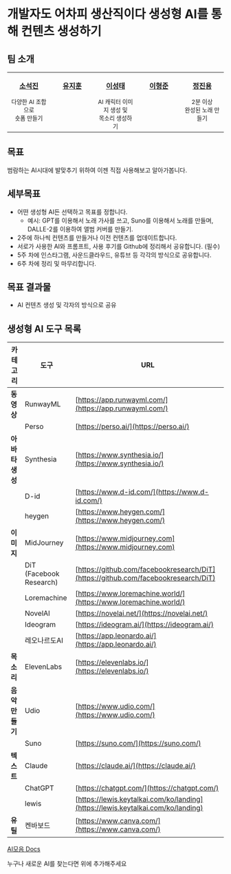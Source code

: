 # 개발자도 어차피 생산직이다 생성형 AI를 통해 컨텐츠 생성하기

## 팀 소개

<table width="100%" align="center">
  <tr>
    <td align="center" valign="top" width="20%"><a href="https://github.com/seokzin"><img src="https://avatars.githubusercontent.com/u/43740455?v=4" alt=""/><br /><p><b>소석진</b></p></a><small>다양한 AI 조합으로<br /> 숏폼 만들기</small></td>
    <td align="center" valign="top" width="20%"><a href="https://github.com/YOUJI2"><img src="https://avatars.githubusercontent.com/u/43923432?v=4" alt=""/><br /><p><b>유지훈</b></p></a><small></small></td>
    <td align="center" valign="top" width="20%"><a href="https://github.com/stae1102"><img src="https://avatars.githubusercontent.com/u/83271772?v=4" alt=""/><br /><p><b>이성태</b></p></a><small>AI 캐릭터 이미지 생성 및<br />목소리 생성하기</small></td>
    <td align="center" valign="top" width="20%"><a href="https://github.com/leeceo97"><img src="https://avatars.githubusercontent.com/u/63772619?v=4" alt=""/><br /><p><b>이형준</b></p></a><small></small></td>
    <td align="center" valign="top" width="20%"><a href="https://github.com/JeongJinyong"><img src="https://avatars.githubusercontent.com/u/23720035?v=4" alt=""/><br /><p><b>정진용</b></p></a><small>2분 이상<br/>완성된 노래 만들기</small></td>
  </tr>
</table>

## 목표

범람하는 AI시대에 발맞추기 위하여 이젠 직접 사용해보고 알아가봅니다.

## 세부목표

- 어떤 생성형 AI든 선택하고 목표를 정합니다.
  - 예시: GPT를 이용해서 노래 가사를 쓰고, Suno를 이용해서 노래를 만들며, DALLE-2를 이용하여 앨범 커버를 만들기.
- 2주에 하나씩 컨텐츠를 만들거나 이전 컨텐츠를 업데이트합니다.
- 서로가 사용한 AI와 프롬프트, 사용 후기를 Github에 정리해서 공유합니다. (필수)
- 5주 차에 인스타그램, 사운드클라우드, 유튜브 등 각각의 방식으로 공유합니다.
- 6주 차에 정리 및 마무리합니다.

## 목표 결과물
- AI 컨텐츠 생성 및 각자의 방식으로 공유

## 생성형 AI 도구 목록

| 카테고리 | 도구 | URL |
| --- | --- | --- |
| **동영상** | RunwayML | [https://app.runwayml.com/](https://app.runwayml.com/) |
|  | Perso | [https://perso.ai/](https://perso.ai/) |
| **아바타 생성** | Synthesia | [https://www.synthesia.io/](https://www.synthesia.io/) |
|  | D-id | [https://www.d-id.com/](https://www.d-id.com/) |
|  | heygen | [https://www.heygen.com/](https://www.heygen.com/) |
| **이미지** | MidJourney | [https://www.midjourney.com](https://www.midjourney.com) |
|  | DiT (Facebook Research) | [https://github.com/facebookresearch/DiT](https://github.com/facebookresearch/DiT) |
|  | Loremachine | [https://www.loremachine.world/](https://www.loremachine.world/) |
|  | NovelAI | [https://novelai.net/](https://novelai.net/) |
|  | Ideogram | [https://ideogram.ai/](https://ideogram.ai/) |
|  | 레오나르도AI | [https://app.leonardo.ai/](https://app.leonardo.ai/) |
| **목소리** | ElevenLabs | [https://elevenlabs.io/](https://elevenlabs.io/) |
| **음악 만들기** | Udio | [https://www.udio.com/](https://www.udio.com/) |
|  | Suno | [https://suno.com/](https://suno.com/) |
| **텍스트** | Claude | [https://claude.ai/](https://claude.ai/) |
|  | ChatGPT | [https://chatgpt.com/](https://chatgpt.com/) |
|  | lewis | [https://lewis.keytalkai.com/ko/landing](https://lewis.keytalkai.com/ko/landing) |
| **유틸** | 켄바보드 | [https://www.canva.com/](https://www.canva.com/) |

[AI모음 Docs](https://docs.google.com/spreadsheets/d/172qyL4ZjAV4Vtl1Ai1n203_CMvFtfJ5lM5WvfX_LOvA/edit?fbclid=IwZXh0bgNhZW0CMTAAAR0KpEwy5l6ijFJNl-naKEQplDJHvrikwDKTJ6bXQNSwDmrc5vTnzeCBrTI_aem_AX4GCvAk-9CJR03ImQD4UAtkPraB9Z-We4gQFO10ayjcNuu_mbcAvgp_vgfC0FMppg5BX5M9lUcxSIu9fBH2lcDr#gid=0)

누구나 새로운 AI를 찾는다면 위에 추가해주세요
